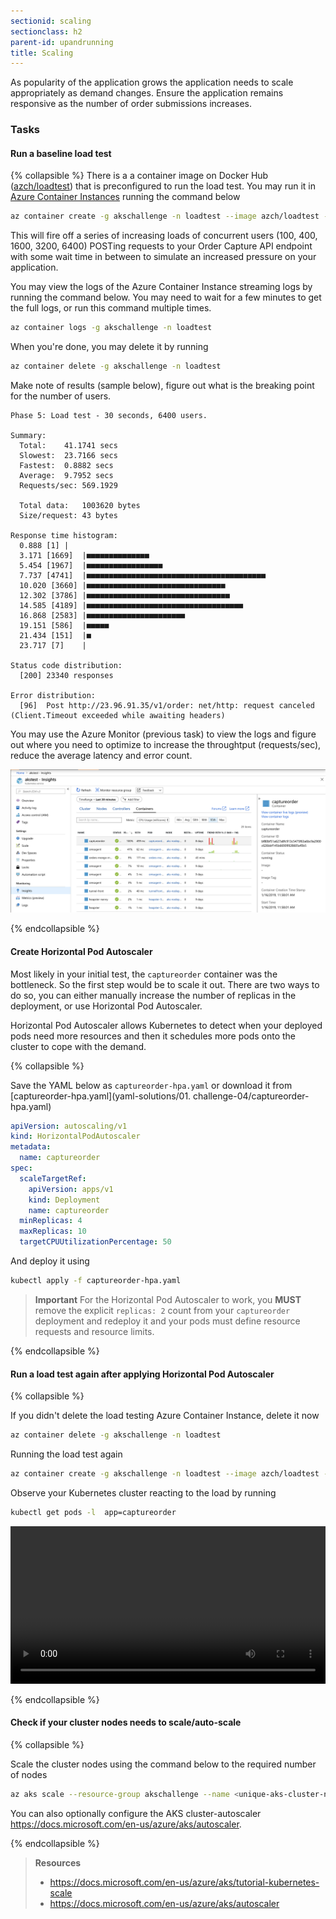 ```yaml
---
sectionid: scaling
sectionclass: h2
parent-id: upandrunning
title: Scaling
---
```


As popularity of the application grows the application needs to scale appropriately as demand changes.
Ensure the application remains responsive as the number of order submissions increases.

### Tasks

#### Run a baseline load test

{% collapsible %}
There is a a container image on Docker Hub ([azch/loadtest](https://hub.docker.com/r/azch/loadtest)) that is preconfigured to run the load test. You may run it in [Azure Container Instances](https://azure.microsoft.com/en-us/services/container-instances/) running the command below

```sh
az container create -g akschallenge -n loadtest --image azch/loadtest --restart-policy Never -e SERVICE_IP=<public ip of order capture service>
```

This will fire off a series of increasing loads of concurrent users (100, 400, 1600, 3200, 6400) POSTing requests to your Order Capture API endpoint with some wait time in between to simulate an increased pressure on your application.

You may view the logs of the Azure Container Instance streaming logs by running the command below. You may need to wait for a few minutes to get the full logs, or run this command multiple times.

```sh
az container logs -g akschallenge -n loadtest
```

When you're done, you may delete it by running

```sh
az container delete -g akschallenge -n loadtest
```

Make note of results (sample below), figure out what is the breaking point for the number of users.

```
Phase 5: Load test - 30 seconds, 6400 users.

Summary:
  Total:	41.1741 secs
  Slowest:	23.7166 secs
  Fastest:	0.8882 secs
  Average:	9.7952 secs
  Requests/sec:	569.1929

  Total data:	1003620 bytes
  Size/request:	43 bytes

Response time histogram:
  0.888 [1]	|
  3.171 [1669]	|■■■■■■■■■■■■■■
  5.454 [1967]	|■■■■■■■■■■■■■■■■■
  7.737 [4741]	|■■■■■■■■■■■■■■■■■■■■■■■■■■■■■■■■■■■■■■■■
  10.020 [3660]	|■■■■■■■■■■■■■■■■■■■■■■■■■■■■■■■
  12.302 [3786]	|■■■■■■■■■■■■■■■■■■■■■■■■■■■■■■■■
  14.585 [4189]	|■■■■■■■■■■■■■■■■■■■■■■■■■■■■■■■■■■■
  16.868 [2583]	|■■■■■■■■■■■■■■■■■■■■■■
  19.151 [586]	|■■■■■
  21.434 [151]	|■
  23.717 [7]	|

Status code distribution:
  [200]	23340 responses

Error distribution:
  [96]	Post http://23.96.91.35/v1/order: net/http: request canceled (Client.Timeout exceeded while awaiting headers)
```

You may use the Azure Monitor (previous task) to view the logs and figure out where you need to optimize to increase the throughtput (requests/sec), reduce the average latency and error count.

![Azure Monitor container insights](media/captureorder-loadtest-log.png)

{% endcollapsible %}

#### Create Horizontal Pod Autoscaler

Most likely in your initial test, the `captureorder` container was the bottleneck. So the first step would be to scale it out. There are two ways to do so, you can either manually increase the number of replicas in the deployment, or use Horizontal Pod Autoscaler.

Horizontal Pod Autoscaler allows Kubernetes to detect when your deployed pods need more resources and then it schedules more pods onto the cluster to cope with the demand.

{% collapsible %}

Save the YAML below as `captureorder-hpa.yaml` or download it from [captureorder-hpa.yaml](yaml-solutions/01. challenge-04/captureorder-hpa.yaml)

```yaml
apiVersion: autoscaling/v1
kind: HorizontalPodAutoscaler
metadata:
  name: captureorder
spec:
  scaleTargetRef:
    apiVersion: apps/v1
    kind: Deployment
    name: captureorder
  minReplicas: 4
  maxReplicas: 10
  targetCPUUtilizationPercentage: 50
```

And deploy it using

```sh
kubectl apply -f captureorder-hpa.yaml
```

> **Important** For the Horizontal Pod Autoscaler to work, you **MUST** remove the explicit `replicas: 2` count from your `captureorder` deployment and redeploy it and your pods must define resource requests and resource limits.

{% endcollapsible %}

#### Run a load test again after applying Horizontal Pod Autoscaler

{% collapsible %}

If you didn't delete the load testing Azure Container Instance, delete it now

```sh
az container delete -g akschallenge -n loadtest
```

Running the load test again

```sh
az container create -g akschallenge -n loadtest --image azch/loadtest --restart-policy Never -e SERVICE_IP=<public ip of order capture service>
```

Observe your Kubernetes cluster reacting to the load by running

```sh
kubectl get pods -l  app=captureorder
```

<video width="100%" controls>
  <source src="media/autoscale-in-action.mp4" type="video/mp4">
Your browser does not support the video tag.
</video>

{% endcollapsible %}

#### Check if your cluster nodes needs to scale/auto-scale

{% collapsible %}

Scale the cluster nodes using the command below to the required number of nodes

```sh
az aks scale --resource-group akschallenge --name <unique-aks-cluster-name> --node-count 4
```

You can also optionally configure the AKS cluster-autoscaler <https://docs.microsoft.com/en-us/azure/aks/autoscaler>.

{% endcollapsible %}

> **Resources**
> * <https://docs.microsoft.com/en-us/azure/aks/tutorial-kubernetes-scale>
> * <https://docs.microsoft.com/en-us/azure/aks/autoscaler>